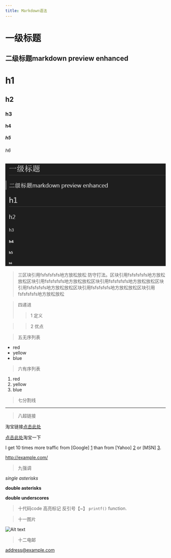 ```yaml
---
title: Markdown语法
---
```



一级标题
======================
二级标题markdown preview enhanced
---------------------


# h1 
## h2
### h3
#### h4
##### h5
###### h6

![标题](https://github.com/Jaki0615/PIC/blob/master/1.png)

>三区块引用fsfsfsfsfs地方放松放松 防守打法。区块引用fsfsfsfsfs地方放松放松区块引用fsfsfsfsfs地方放松放松区块引用fsfsfsfsfs地方放松放松区块引用fsfsfsfsfs地方放松放松区块引用fsfsfsfsfs地方放松放松区块引用fsfsfsfsfs地方放松放松


>四递进
>>1 定义

>>2 优点

>五无序列表
* red
* yellow
* blue

>六有序列表
1. red
2. yellow
3. blue

>七分割线
***
>八超链接

淘宝链接[点击此处](http://taobao.com/ "taobao")

[点击此处](http://taobao.com)淘宝一下

I get 10 times more traffic from [Google] [1] than from
[Yahoo] [2] or [MSN] [3].

  [1]: http://google.com/        "Google"
  [2]: http://search.yahoo.com/  "Yahoo Search"
  [3]: http://search.msn.com/    "MSN Search"

  <http://example.com/>


>九强调

*single asterisks*

**double asterisks**

__double underscores__

>十代码code 高亮标记
反引号【~】 `printf()` function.

>十一图片

![Alt text](/path/to/img.jpg)


>十二电邮

<address@example.com>


